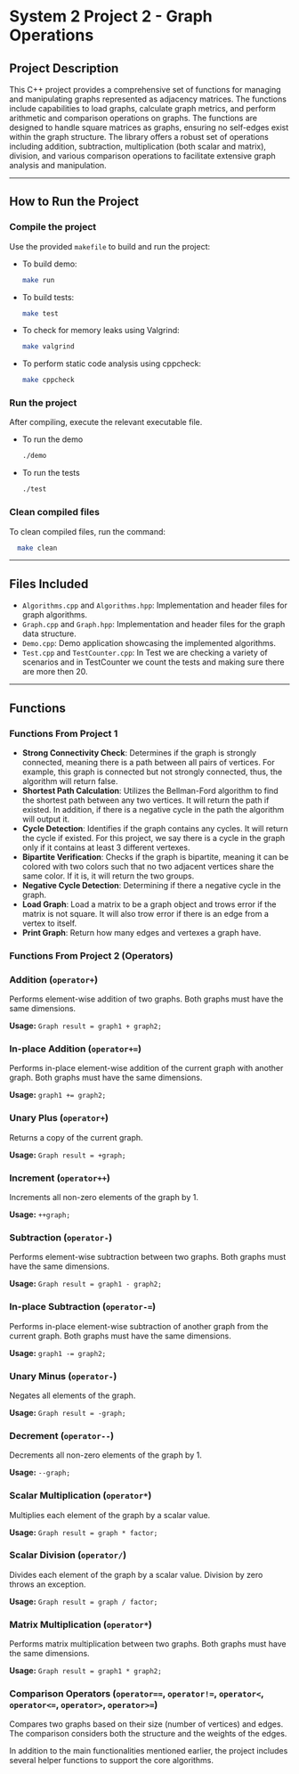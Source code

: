 
<!-- * Author: Sapir Dahan -->
<!--ID: 325732972 -->
<!-- * Mail: sapirdahan2003@gmail.com -->



# System 2 Project 2 - Graph Operations

## Project Description
This C++ project provides a comprehensive set of functions for managing and manipulating graphs represented as adjacency matrices. The functions include capabilities to load graphs, calculate graph metrics, and perform arithmetic and comparison operations on graphs. The functions are designed to handle square matrices as graphs, ensuring no self-edges exist within the graph structure. The library offers a robust set of operations including addition, subtraction, multiplication (both scalar and matrix), division, and various comparison operations to facilitate extensive graph analysis and manipulation.

---

## How to Run the Project
### Compile the project

Use the provided `makefile` to build and run the project:
    
   - To build demo:
        ```bash
        make run
        ```
  - To build tests:
      ```bash
      make test
      ```
  - To check for memory leaks using Valgrind:
      ```bash
      make valgrind
      ```
  - To perform static code analysis using cppcheck:
      ```bash
      make cppcheck
      ```

### Run the project
After compiling, execute the relevant executable file.

- To run the demo
  ```bash
  ./demo
  ```
- To run the tests
  ```bash
  ./test
  ```

### Clean compiled files
To clean compiled files, run the command:
```bash
  make clean
  ```

---

## Files Included
- `Algorithms.cpp` and `Algorithms.hpp`: Implementation and header files for graph algorithms.
- `Graph.cpp` and `Graph.hpp`: Implementation and header files for the graph data structure.
- `Demo.cpp`: Demo application showcasing the implemented algorithms.
- `Test.cpp` and `TestCounter.cpp`: In Test we are checking a variety of scenarios and in TestCounter we count the tests and making sure there are more then 20.


---

## Functions
### Functions From Project 1
- **Strong Connectivity Check**: Determines if the graph is strongly connected, meaning there is a path between all pairs of vertices. For example, this graph is connected but not strongly connected, thus, the algorithm will return false.
- **Shortest Path Calculation**: Utilizes the Bellman-Ford algorithm to find the shortest path between any two vertices. It will return the path if existed. In addition, if there is a negative cycle in the path the algorithm will output it.
- **Cycle Detection**: Identifies if the graph contains any cycles. It will return the cycle if existed. For this project, we say there is a cycle in the graph only if it contains at least 3 different vertexes.
- **Bipartite Verification**: Checks if the graph is bipartite, meaning it can be colored with two colors such that no two adjacent vertices share the same color. If it is, it will return the two groups.
- **Negative Cycle Detection**: Determining if there a negative cycle in the graph.
- **Load Graph**: Load a matrix to be a graph object and trows error if the matrix is not square. It will also trow error if there is an edge from a vertex to itself.
- **Print Graph**: Return how many edges and vertexes a graph have.

### Functions From Project 2 (Operators)
### Addition (`operator+`)

Performs element-wise addition of two graphs. Both graphs must have the same dimensions.

**Usage:** `Graph result = graph1 + graph2;`

### In-place Addition (`operator+=`)

Performs in-place element-wise addition of the current graph with another graph. Both graphs must have the same dimensions.

**Usage:** `graph1 += graph2;`

### Unary Plus (`operator+`)

Returns a copy of the current graph.

**Usage:** `Graph result = +graph;`

### Increment (`operator++`)

Increments all non-zero elements of the graph by 1.

**Usage:** `++graph;`

### Subtraction (`operator-`)

Performs element-wise subtraction between two graphs. Both graphs must have the same dimensions.

**Usage:** `Graph result = graph1 - graph2;`

### In-place Subtraction (`operator-=`)

Performs in-place element-wise subtraction of another graph from the current graph. Both graphs must have the same dimensions.

**Usage:** `graph1 -= graph2;`

### Unary Minus (`operator-`)

Negates all elements of the graph.

**Usage:** `Graph result = -graph;`

### Decrement (`operator--`)

Decrements all non-zero elements of the graph by 1.

**Usage:** `--graph;`

### Scalar Multiplication (`operator*`)

Multiplies each element of the graph by a scalar value.

**Usage:** `Graph result = graph * factor;`

### Scalar Division (`operator/`)

Divides each element of the graph by a scalar value. Division by zero throws an exception.

**Usage:** `Graph result = graph / factor;`

### Matrix Multiplication (`operator*`)

Performs matrix multiplication between two graphs. Both graphs must have the same dimensions.

**Usage:** `Graph result = graph1 * graph2;`

### Comparison Operators (`operator==`, `operator!=`, `operator<`, `operator<=`, `operator>`, `operator>=`)

Compares two graphs based on their size (number of vertices) and edges. The comparison considers both the structure and the weights of the edges.


In addition to the main functionalities mentioned earlier, the project includes several helper functions to support the core algorithms.